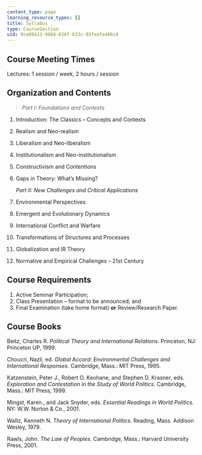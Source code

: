 ```yaml
---
content_type: page
learning_resource_types: []
title: Syllabus
type: CourseSection
uid: 0ce08412-9866-638f-632c-93feafa486cd
---
```


Course Meeting Times
--------------------

Lectures: 1 session / week, 2 hours / session

Organization and Contents
-------------------------

> _Part I: Foundations and Contexts_

1.  Introduction: The Classics – Concepts and Contexts
2.  Realism and Neo-realism
3.  Liberalism and Neo-liberalism
4.  Institutionalism and Neo-institutionalism
5.  Constructivism and Contentions
6.  Gaps in Theory: What’s Missing?
    
    _Part II: New Challenges and Critical Applications_
    
7.  Environmental Perspectives
8.  Emergent and Evolutionary Dynamics
9.  International Conflict and Warfare
10.  Transformations of Structures and Processes
11.  Globalization and IR Theory
12.  Normative and Empirical Challenges – 21st Century

Course Requirements
-------------------

1.  Active Seminar Participation;
2.  Class Presentation – format to be announced; and
3.  Final Examination (take home format) **or** Review/Research Paper.

Course Books
------------

Beitz, Charles R. _Political Theory and International Relations._ Princeton, NJ: Princeton UP, 1999.  
  
Choucri, Nazli, ed. _Global Accord: Environmental Challenges and International Responses._ Cambridge, Mass.: MIT Press, 1995.  
  
Katzenstein, Peter J., Robert O. Keohane, and Stephen D. Krasner, eds. _Exploration and Contestation in the Study of World Politics_. Cambridge, Mass.: MIT Press, 1999.  
  
Mingst, Karen., and Jack Snyder, eds. _Essential Readings in World Politics_. NY: W.W. Norton & Co., 2001.  
  
Waltz, Kenneth N. _Theory of International Politics._ Reading, Mass. Addison Wesley, 1979.  
  
Rawls, John. _The Law of Peoples_. Cambridge, Mass.: Harvard University Press, 2001.